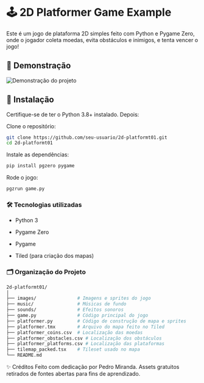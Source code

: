 # 🕹️ 2D Platformer Game Example

Este é um jogo de plataforma 2D simples feito com Python e Pygame Zero, onde o jogador coleta moedas, evita obstáculos e inimigos, e tenta vencer o jogo!

## 🎥 Demonstração
![Demonstração do projeto](https://github.com/user-attachments/assets/9923bda1-9acc-47ed-b329-bdfbb5e17ec0)

## 🚀 Instalação
Certifique-se de ter o Python 3.8+ instalado. Depois:

Clone o repositório:

```bash
git clone https://github.com/seu-usuario/2d-platformt01.git
cd 2d-platformt01
```
Instale as dependências:
```bash
pip install pgzero pygame
```

Rode o jogo:
```bash
pgzrun game.py
```

### 🛠️ Tecnologias utilizadas
- Python 3

- Pygame Zero

- Pygame

- Tiled (para criação dos mapas)

### 🗂️ Organização do Projeto
```bash
2d-platformt01/
│
├── images/               # Imagens e sprites do jogo
├── music/                # Músicas de fundo
├── sounds/               # Efeitos sonoros
├── game.py               # Código principal do jogo
├── platformer.py         # Código de construção de mapa e sprites
├── platformer.tmx        # Arquivo do mapa feito no Tiled
├── platformer_coins.csv  # Localização das moedas
├── platformer_obstacles.csv # Localização dos obstáculos
├── platformer_platforms.csv # Localização das plataformas
├── tilemap_packed.tsx    # Tileset usado no mapa
└── README.md             
```

✨ Créditos
Feito com dedicação por Pedro Miranda.
Assets gratuitos retirados de fontes abertas para fins de aprendizado.

